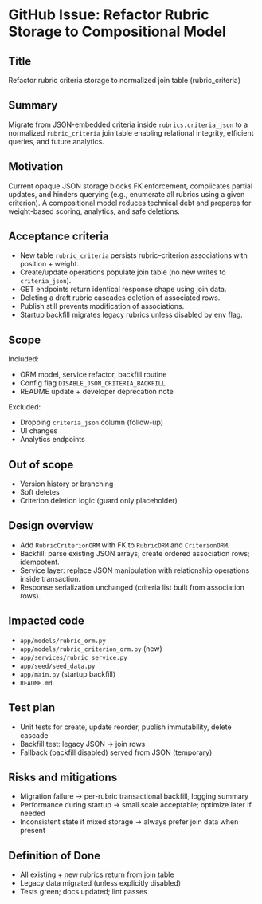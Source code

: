 # GitHub Issue: Refactor Rubric Storage to Compositional Model

## Title

Refactor rubric criteria storage to normalized join table (rubric_criteria)

## Summary

Migrate from JSON-embedded criteria inside `rubrics.criteria_json` to a normalized `rubric_criteria` join table enabling relational integrity, efficient queries, and future analytics.

## Motivation

Current opaque JSON storage blocks FK enforcement, complicates partial updates, and hinders querying (e.g., enumerate all rubrics using a given criterion). A compositional model reduces technical debt and prepares for weight-based scoring, analytics, and safe deletions.

## Acceptance criteria

- New table `rubric_criteria` persists rubric–criterion associations with position + weight.
- Create/update operations populate join table (no new writes to `criteria_json`).
- GET endpoints return identical response shape using join data.
- Deleting a draft rubric cascades deletion of associated rows.
- Publish still prevents modification of associations.
- Startup backfill migrates legacy rubrics unless disabled by env flag.

## Scope

Included:

- ORM model, service refactor, backfill routine
- Config flag `DISABLE_JSON_CRITERIA_BACKFILL`
- README update + developer deprecation note

Excluded:

- Dropping `criteria_json` column (follow-up)
- UI changes
- Analytics endpoints

## Out of scope

- Version history or branching
- Soft deletes
- Criterion deletion logic (guard only placeholder)

## Design overview

- Add `RubricCriterionORM` with FK to `RubricORM` and `CriterionORM`.
- Backfill: parse existing JSON arrays; create ordered association rows; idempotent.
- Service layer: replace JSON manipulation with relationship operations inside transaction.
- Response serialization unchanged (criteria list built from association rows).

## Impacted code

- `app/models/rubric_orm.py`
- `app/models/rubric_criterion_orm.py` (new)
- `app/services/rubric_service.py`
- `app/seed/seed_data.py`
- `app/main.py` (startup backfill)
- `README.md`

## Test plan

- Unit tests for create, update reorder, publish immutability, delete cascade
- Backfill test: legacy JSON → join rows
- Fallback (backfill disabled) served from JSON (temporary)

## Risks and mitigations

- Migration failure → per-rubric transactional backfill, logging summary
- Performance during startup → small scale acceptable; optimize later if needed
- Inconsistent state if mixed storage → always prefer join data when present

## Definition of Done

- All existing + new rubrics return from join table
- Legacy data migrated (unless explicitly disabled)
- Tests green; docs updated; lint passes

